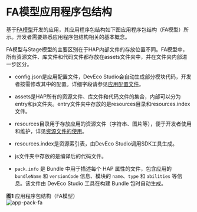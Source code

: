 # FA模型应用程序包结构


基于[FA模型](application-configuration-file-overview-fa.md)开发的应用，其应用程序包结构如下图应用程序包结构（FA模型）所示。开发者需要熟悉应用程序包结构相关的基本概念。


FA模型与Stage模型的主要区别在于HAP内部文件的存放位置不同。FA模型中，所有资源文件、库文件和代码文件都存放在assets文件夹中，并在文件夹内部进一步区分。


- config.json是应用配置文件，DevEco Studio会自动生成部分模块代码，开发者按需修改其中的配置。详细字段请参见[应用配置文件](application-configuration-file-overview-fa.md#配置文件的内部结构)。

- assets是HAP所有的资源文件、库文件和代码文件的集合，内部可以分为entry和js文件夹。entry文件夹中存放的是resources目录和resources.index文件。

- resources目录用于存放应用的资源文件（字符串、图片等），便于开发者使用和维护，详见[资源文件的使用](resource-categories-and-access.md)。

- resources.index是资源索引表，由DevEco Studio调用SDK工具生成。

- js文件夹中存放的是编译后的代码文件。

- `pack.info` 是 Bundle 中用于描述每个 HAP 属性的文件，包含应用的 `bundleName` 和 `versionCode` 信息、模块的 `name`、`type` 和 `abilities` 等信息。该文件由 DevEco Studio 工具在构建 Bundle 包时自动生成。

**图1** 应用程序包结构（FA模型）  
![app-pack-fa](figures/app-pack-fa.png)